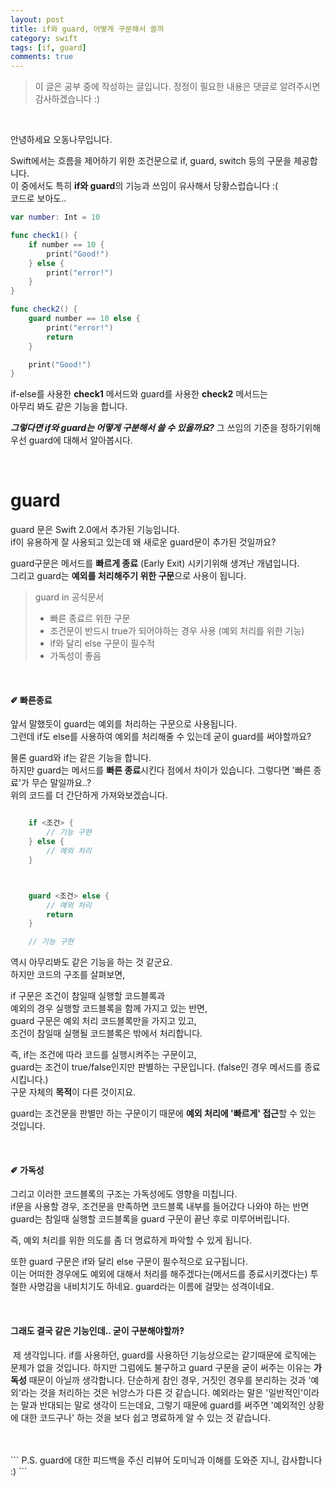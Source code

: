 ```yaml
---
layout: post
title: if와 guard, 어떻게 구분해서 쓸까
category: swift
tags: [if, guard]
comments: true
---
```



>이 글은 공부 중에 작성하는 글입니다.
정정이 필요한 내용은 댓글로 알려주시면 감사하겠습니다 :)

<br>

안녕하세요 오동나무입니다.  <br>



Swift에서는 흐름을 제어하기 위한 조건문으로 if, guard, switch 등의 구문을 제공합니다.    
이 중에서도 특히 **if와 guard**의 기능과 쓰임이 유사해서 당황스럽습니다 :(    
코드로 보아도..  <br>

 ```swift
 var number: Int = 10

 func check1() {
     if number == 10 {
         print("Good!")
     } else {
         print("error!")
     }
 }

 func check2() {
     guard number == 10 else {
         print("error!")
         return
     }

     print("Good!")
 }
 ```     


if-else를 사용한 **check1** 메서드와 guard를 사용한 **check2** 메서드는      
아무리 봐도 같은 기능을 합니다.     <br>

***그렇다면 if와 guard는 어떻게 구분해서 쓸 수 있을까요?***
그 쓰임의 기준을 정하기위해 우선 guard에 대해서 알아봅시다.


<br>

# guard

guard 문은 Swift 2.0에서 추가된 기능입니다.    
if이 유용하게 잘 사용되고 있는데 왜 새로운 guard문이 추가된 것일까요? <br>

guard구문은 메서드를 **빠르게 종료** (Early Exit) 시키기위해 생겨난 개념입니다.   
그리고 guard는 **예외를 처리해주기 위한 구문**으로 사용이 됩니다.
<br>
>guard in 공식문서
>- 빠른 종료르 위한 구문
>- 조건문이 반드시 true가 되어야하는 경우 사용 (예외 처리를 위한 기능)
>- if와 달리 else 구문이 필수적
>- 가독성이 좋음

<br>

#### ✐ 빠른종료
앞서 말했듯이 guard는 예외를 처리하는 구문으로 사용됩니다.   
그런데 if도 else를 사용하여 예외를 처리해줄 수 있는데 굳이 guard를 써야할까요? <br>

물론 guard와 if는 같은 기능을 합니다.     
하지만 guard는 메서드를 **빠른 종료**시킨다 점에서 차이가 있습니다.
그렇다면 '빠른 종료'가 무슨 말일까요..?      
위의 코드를 더 간단하게 가져와보겠습니다.   

```swift

    if <조건> {
        // 기능 구현
    } else {
        // 예외 처리
    }



    guard <조건> else {
        // 예외 처리
        return
    }

    // 기능 구현

```     

역시 아무리봐도 같은 기능을 하는 것 같군요.    
하지만 코드의 구조를 살펴보면,    <br>

if 구문은 조건이 참일때 실행할 코드블록과    
예외의 경우 실행할 코드블록을 함께 가지고 있는 반면,   
guard 구문은 예외 처리 코드블록만을 가지고 있고,    
조건이 참일때 실행될 코드블록은 밖에서 처리합니다.
<br>

즉, if는 조건에 따라 코드를 실행시켜주는 구문이고,   
guard는 조건이 true/false인지만 판별하는 구문입니다. (false인 경우 메서드를 종료시킵니다.)   
구문 자체의 **목적**이 다른 것이지요.    <br>

guard는 조건문을 판별만 하는 구문이기 때문에 **예외 처리에 '빠르게' 접근**할 수 있는 것입니다.

<br>

#### ✐ 가독성
그리고 이러한 코드블록의 구조는 가독성에도 영향을 미칩니다.    
if문을 사용할 경우, 조건문을 만족하면 코드블록 내부를 들어갔다 나와야 하는 반면    
guard는 참일때 실행할 코드블록을 guard 구문이 끝난 후로 미루어버립니다.    <br>

즉, 예외 처리를 위한 의도를 좀 더 명료하게 파악할 수 있게 됩니다. <br>

또한 guard 구문은 if와 달리 else 구문이 필수적으로 요구됩니다.    
이는 어떠한 경우에도 예외에 대해서 처리를 해주겠다는(메서드를 종료시키겠다는) 투철한 사명감을 내비치기도 하네요. guard라는 이름에 걸맞는 성격이네요.

<br>

#### 그래도 결국 같은 기능인데.. 굳이 구분해야할까?
&nbsp;제 생각입니다. if를 사용하던, guard를 사용하던 기능상으로는 같기때문에 로직에는 문제가 없을 것입니다. 하지만 그럼에도 불구하고 guard 구문을 굳이 써주는 이유는 **가독성** 때문이 아닐까 생각합니다. 단순하게 참인 경우, 거짓인 경우를 분리하는 것과 '예외'라는 것을 처리하는 것은 뉘앙스가 다른 것 같습니다. 예외라는 말은 '일반적인'이라는 말과 반대되는 말로 생각이 드는데요, 그렇기 때문에 guard를 써주면 '예외적인 상황에 대한 코드구나' 하는 것을 보다 쉽고 명료하게 알 수 있는 것 같습니다.

<br>
<br>
```
P.S. guard에 대한 피드백을 주신 리뷰어 도미닉과 이해를 도와준 지니, 감사합니다 :)
```
<br>
